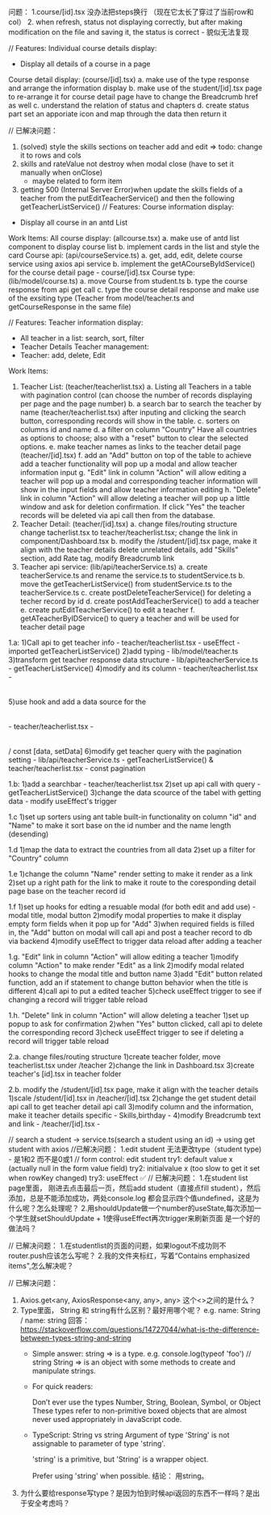 问题：
1.course/[id].tsx 没办法把steps换行 （现在它太长了穿过了当前row和col）
2. when refresh, status not displaying correctly, but after making modification on the file and saving it, the status is correct - 貌似无法复现

//
Features:
Individual course details display:
- Display all details of a course in a page

Course detail display:
(course/[id].tsx)
    a. make use of the type response and arrange the information display
    b. make use of the student/[id].tsx page to re-arrange it for course detail page
    have to change the Breadcrumb href as well
    c. understand the relation of status and chapters
    d. create status part
    set an apporiate icon and map through the data then return it

//
已解决问题：
1. (solved) style the skills sections on teacher add and edit => todo: change it to rows and cols
2. skills and rateValue not destroy when modal close (have to set it manually when onClose) 
    - maybe related to form item
3. getting 500 (Internal Server Error)when update the skills fields of a teacher from the putEditTeacherService() and then the following getTeacherListService() 
//
Features:
Course information display:
- Display all course in an antd List

Work Items:
All course display:
(allcourse.tsx)
    a. make use of antd list component to display course list
    b. implement cards in the list and style the card
Course api:
(api/courseService.ts)
    a. get, add, edit, delete course service using axios api service
    b. implement the getACourseByIdService() for the course detail page - course/[id].tsx
Course type:
(lib/model/course.ts)
    a. move Course from student.ts
    b. type the course response from api get call
    c. type the course detail response and make use of the exsiting type (Teacher from model/teacher.ts and getCourseResponse in the same file)


//
Features:
Teacher information display:
- All teacher in a list: search, sort, filter
- Teacher Details
Teacher management: 
- Teacher:  add, delete, Edit

Work Items:
1. Teacher List:
(teacher/teacherlist.tsx)
    a. Listing all Teachers in a table 
    with pagination control (can choose the number of records displaying per page and the page number)
    b. a search bar to search the teacher by name (teacher/teacherlist.tsx)
    after inputing and clicking the search button, corresponding records will show in the table.
    c. sorters on columns id and name
    d. a filter on column "Country"
    Have all countries as options to choose; also with a "reset" button to clear the selected options.
    e. make teacher names as links to the teacher detail page (teacher/[id].tsx)
    f. add an "Add" button on top of the table to achieve add a teacher functionality
    will pop up a modal and allow teacher information input
    g. "Edit" link in column "Action" will allow editing a teacher
    will pop up a modal and corresponding teacher information will show in the input fields and allow teacher information editing
    h. "Delete" link in column "Action" will allow deleting a teacher
    will pop up a little window and ask for deletion confirmation. If click "Yes" the teacher records will be deleted via api call then from the database.
2. Teacher Detail:
(teacher/[id].tsx)
    a. change files/routing structure
    change tacherlist.tsx to teacher/teacherlist.tsx; change the link in component/Dashboard.tsx
    b. modify the /student/[id].tsx page, make it align with the teacher details
    delete unrelated details, add "Skills" section, add Rate tag, modify Breadcrumb link
3. Teacher api service:
(lib/api/teacherService.ts)
    a. create teacherService.ts and rename the service.ts to studentService.ts
    b. move the getTeacherListService() from studentService.ts to the teacherService.ts
    c. create postDeleteTeacherService() for deleting a techer record by id
    d. create postAddTeacherService() to add a teacher
    e. create putEditTeacherService() to edit a teacher
    f. getATeacherByIDService() to query a teacher and will be used for teacher detail page
    

1.a:
1)Call api to get teacher info - teacher/teacherlist.tsx - useEffect - imported getTeacherListService() 
2)add typing - lib/model/teacher.ts
3)transform get teacher response data structure - lib/api/teacherService.ts - getTeacherListService() 
4)modify <Table> and its column - teacher/teacherlist.tsx - <Table>
5)use hook and add a data source for the <Table> - teacher/teacherlist.tsx - <Table> / const [data, setData] 
6)modify get teacher query with the pagination setting - lib/api/teacherService.ts - getTeacherListService() & teacher/teacherlist.tsx - const pagination

1.b:
1)add a searchbar - teacher/teacherlist.tsx
2)set up api call with query - getTeacherListService() 
3)change the data scource of the tabel with getting data - modify useEffect's trigger

1.c
1)set up sorters using ant table built-in functionality on column "id" and "Name" to make it sort base on the id number and the name length (desending)

1.d
1)map the data to extract the countries from all data
2)set up a filter for "Country" column

1.e
1)change the column "Name" render setting to make it render as a link
2)set up a right path for the link to make it route to the coresponding detail page base on the teacher record id

1.f
1)set up hooks for edting a resuable modal (for both edit and add use) - modal title, modal button
2)modify modal properties to make it display empty form fields when it pop up for "Add" 
3)when required fields is filled in, the "Add" button on modal will call api and post a teacher record to db via backend
4)modify useEffect to trigger data reload after adding a teacher

1.g. "Edit" link in column "Action" will allow editing a teacher
1)modify column "Action" to make render "Edit" as a link
2)modify modal related hooks to change the modal title and button name 
3)add "Edit" button related function, add an if statement to change button behavior when the title is different
4)call api to put a edited teacher
5)check useEffect trigger to see if changing a record will trigger table reload

1.h. "Delete" link in column "Action" will allow deleting a teacher
1)set up popup to ask for confirmation
2)when "Yes" button clicked, call api to delete the corresponding record
3)check useEffect trigger to see if deleting a record will trigger table reload

2.a. change files/routing structure
1)create teacher folder, move teacherlist.tsx under /teacher
2)change the link in Dashboard.tsx
3)create teacher's [id].tsx in teacher folder

2.b. modify the /student/[id].tsx page, make it align with the teacher details
1)scale /student/[id].tsx in /teacher/[id].tsx
2)change the get student detail api call to get teacher detail api call
3)modify column and the information, make it teacher details specific - Skills,birthday - <Row>
4)modify Breadcrumb text and link - /teacher/[id].tsx - <Breadcrumb>




//
search a student -> service.ts(search a student using an id) -> using get student with axios
//已解决问题：
1.edit student 无法更改type（student type) - 是1和2 而不是0或1
//
form control: edit student 
try1: default value x (actually null in the form value field)
try2: initialvalue x (too slow to get it set when rowKey changed)
try3: useEffect ✅
//
已解决问题：
1.在student list page里面， 刚进去点击最后一页，然后add student（直接点fill student），然后添加，总是不能添加成功，两处console.log 都会显示四个值undefined，这是为什么呢？怎么处理呢？
2.用shouldUpdate做一个number的useState,每次添加一个学生就setShouldUpdate + 1使得useEffect再次trigger来刷新页面 是一个好的做法吗？

//
已解决问题：
1.在studentlist的页面的问题，如果logout不成功则不router.push应该怎么写呢？
2.我的文件夹标红，写着“Contains emphasized items",怎么解决呢？

//
已解决问题：
1. Axios.get<any, AxiosResponse<any, any>, any> 这个<>之间的是什么？
2. Type里面， String 和 string有什么区别？最好用哪个呢？ e.g. name: String / name: string 
    回答：https://stackoverflow.com/questions/14727044/what-is-the-difference-between-types-string-and-string
    - Simple answer:
        string => is a type. e.g. console.log(typeof 'foo') // string
        String => is an object with some methods to create and manipulate strings.
    - For quick readers:

        Don’t ever use the types Number, String, Boolean, Symbol, or Object These types refer to non-primitive boxed objects that are almost never used appropriately in JavaScript code.
    - TypeScript: String vs string
        Argument of type 'String' is not assignable to parameter of type 'string'.

        'string' is a primitive, but 'String' is a wrapper object.

        Prefer using 'string' when possible.
    结论： 用string。
3. 为什么要给response写type？是因为怕到时候api返回的东西不一样吗？是出于安全考虑吗？
